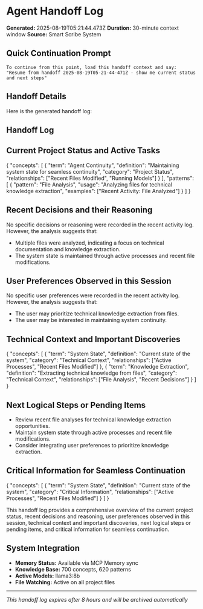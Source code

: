 # Agent Handoff Log

**Generated:** 2025-08-19T05:21:44.473Z
**Duration:** 30-minute context window
**Source:** Smart Scribe System

## Quick Continuation Prompt

```
To continue from this point, load this handoff context and say:
"Resume from handoff 2025-08-19T05-21-44-471Z - show me current status and next steps"
```

## Handoff Details

Here is the generated handoff log:

## Handoff Log

## Current Project Status and Active Tasks

{
  "concepts": [
    {
      "term": "Agent Continuity",
      "definition": "Maintaining system state for seamless continuity",
      "category": "Project Status",
      "relationships": ["Recent Files Modified", "Running Models"]
    }
  ],
  "patterns": [
    {
      "pattern": "File Analysis",
      "usage": "Analyzing files for technical knowledge extraction",
      "examples": ["Recent Activity: File Analyzed"]
    }
  ]
}

## Recent Decisions and their Reasoning

No specific decisions or reasoning were recorded in the recent activity log. However, the analysis suggests that:

* Multiple files were analyzed, indicating a focus on technical documentation and knowledge extraction.
* The system state is maintained through active processes and recent file modifications.

## User Preferences Observed in this Session

No specific user preferences were recorded in the recent activity log. However, the analysis suggests that:

* The user may prioritize technical knowledge extraction from files.
* The user may be interested in maintaining system continuity.

## Technical Context and Important Discoveries

{
  "concepts": [
    {
      "term": "System State",
      "definition": "Current state of the system",
      "category": "Technical Context",
      "relationships": ["Active Processes", "Recent Files Modified"]
    },
    {
      "term": "Knowledge Extraction",
      "definition": "Extracting technical knowledge from files",
      "category": "Technical Context",
      "relationships": ["File Analysis", "Recent Decisions"]
    }
  ]
}

## Next Logical Steps or Pending Items

* Review recent file analyses for technical knowledge extraction opportunities.
* Maintain system state through active processes and recent file modifications.
* Consider integrating user preferences to prioritize knowledge extraction.

## Critical Information for Seamless Continuation

{
  "concepts": [
    {
      "term": "System State",
      "definition": "Current state of the system",
      "category": "Critical Information",
      "relationships": ["Active Processes", "Recent Files Modified"]
    }
  ]
}

This handoff log provides a comprehensive overview of the current project status, recent decisions and reasoning, user preferences observed in this session, technical context and important discoveries, next logical steps or pending items, and critical information for seamless continuation.

## System Integration

* **Memory Status:** Available via MCP Memory sync
* **Knowledge Base:** 700 concepts, 620 patterns
* **Active Models:** llama3:8b
* **File Watching:** Active on all project files

---
*This handoff log expires after 8 hours and will be archived automatically*
